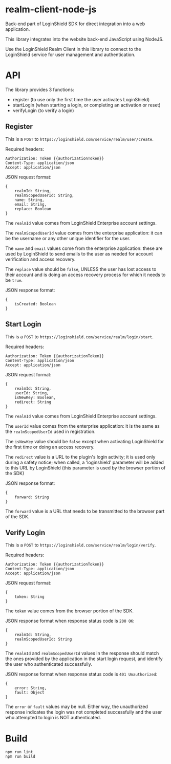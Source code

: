 realm-client-node-js
====================

Back-end part of LoginShield SDK for direct integration into a web application.

This library integrates into the website back-end JavaScript using NodeJS.

Use the LoginShield Realm Client in this library to connect to the LoginShield
service for user management and authentication.

# API

The library provides 3 functions:

* register (to use only the first time the user activates LoginShield)
* startLogin (when starting a login, or completing an activation or reset)
* verifyLogin (to verify a login)

## Register

This is a `POST` to `https://loginshield.com/service/realm/user/create`.

Required headers:

```
Authorization: Token {{authorizationToken}}
Content-Type: application/json
Accept: application/json
```

JSON request format:

```
{
    realmId: String,
    realmScopedUserId: String,
    name: String,
    email: String,
    replace: Boolean
}
```

The `realmId` value comes from LoginShield Enterprise account settings.

The `realmScopedUserId` value comes from the enterprise application: it can be the username or any other unique identifier for the user.

The `name` and `email` values come from the enterprise application: these are used by LoginShield to send emails to the user as needed for account verification and access recovery.

The `replace` value should be `false`, UNLESS the user has lost access to their account and is doing an access recovery process for which it needs to be `true`.

JSON response format:

```
{
    isCreated: Boolean
}
```

## Start Login

This is a `POST` to `https://loginshield.com/service/realm/login/start`.

Required headers:

```
Authorization: Token {{authorizationToken}}
Content-Type: application/json
Accept: application/json
```

JSON request format:

```
{
    realmId: String,
    userId: String,
    isNewKey: Boolean,
    redirect: String
}
```

The `realmId` value comes from LoginShield Enterprise account settings.

The `userId` value comes from the enterprise application: it is the same as the `realmScopedUserId` used in registration.

The `isNewKey` value should be `false` except when activating LoginShield for the first time or doing an access recovery.

The `redirect` value is a URL to the plugin's login activity; it is used only during a safety notice; when called, a 'loginshield' parameter will be added to this URL by LoginShield (this parameter is used by the browser portion of the SDK)

JSON response format:

```
{
    forward: String
}
```

The `forward` value is a URL that needs to be transmitted to the browser part of the SDK. 

## Verify Login

This is a `POST` to `https://loginshield.com/service/realm/login/verify`.

Required headers:

```
Authorization: Token {{authorizationToken}}
Content-Type: application/json
Accept: application/json
```

JSON request format:

```
{
    token: String
}
```

The `token` value comes from the browser portion of the SDK.

JSON response format when response status code is `200 OK`:

```
{
    realmId: String,
    realmScopedUserId: String
}
```

The `realmId` and `realmScopedUserId` values in the response should match the ones provided by the
application in the start login request, and identify the user who authenticated successfully.

JSON response format when response status code is `401 Unauthorized`:

```
{
    error: String,
    fault: Object
}
```

The `error` or `fault` values may be null. Either way, the unauthorized response indicates the login
was not completed successfully and the user who attempted to login is NOT authenticated.

# Build

```
npm run lint
npm run build
```
